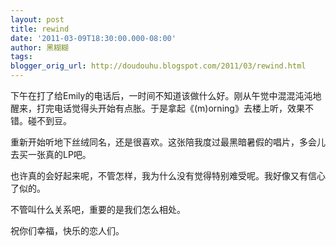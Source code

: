 ```yaml
---
layout: post
title: rewind
date: '2011-03-09T18:30:00.000-08:00'
author: 黑糊糊
tags: 
blogger_orig_url: http://doudouhu.blogspot.com/2011/03/rewind.html
---
```


下午在打了给Emily的电话后，一时间不知道该做什么好。刚从午觉中混混沌沌地醒来，打完电话觉得头开始有点胀。于是拿起《(m)orning》去楼上听，效果不错。碰不到豆。

重新开始听地下丝绒同名，还是很喜欢。这张陪我度过最黑暗暑假的唱片，多会儿去买一张真的LP吧。

也许真的会好起来呢，不管怎样，我为什么没有觉得特别难受呢。我好像又有信心了似的。

不管叫什么关系吧，重要的是我们怎么相处。

祝你们幸福，快乐的恋人们。
